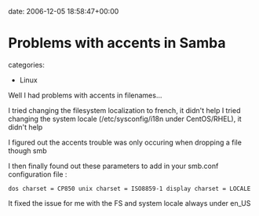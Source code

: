 


date: 2006-12-05 18:58:47+00:00


# Problems with accents in Samba

categories:
- Linux


Well I had problems with accents in filenames...

I tried changing the filesystem localization to french, it didn't help
I tried changing the system locale (/etc/sysconfig/i18n under CentOS/RHEL), it didn't help 

I figured out the accents trouble was only occuring when dropping a file though smb

I then finally found out these parameters to add in your smb.conf configuration file :

`dos charset = CP850
unix charset = ISO8859-1
display charset = LOCALE
`

It fixed the issue for me with the FS and system locale always under en_US
